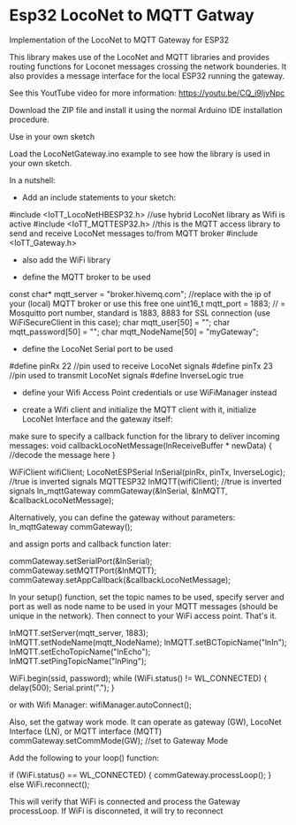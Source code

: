 # Esp32 LocoNet to MQTT Gatway

Implementation of the LocoNet to MQTT Gateway for ESP32

This library makes use of the LocoNet and MQTT libraries and provides routing functions for Loconet messages crossing the network bounderies. It also provides a 
message interface for the local ESP32 running the gateway.

See this YoutTube video for more information:
https://youtu.be/CQ_i9IjvNpc

Download the ZIP file and install it using the normal Arduino IDE installation procedure. 

Use in your own sketch

Load the LocoNetGateway.ino example to see how the library is used in your own sketch.

In a nutshell:

- Add an include statements to your sketch: 

#include <IoTT_LocoNetHBESP32.h> //use hybrid LocoNet library as Wifi is active
#include <IoTT_MQTTESP32.h> //this is the MQTT access library to send and receive LocoNet messages to/from MQTT broker
#include <IoTT_Gateway.h>

- also add the WiFi library

- define the MQTT broker to be used

const char* mqtt_server = "broker.hivemq.com"; //replace with the ip of your (local) MQTT broker or use this free one
uint16_t mqtt_port = 1883; // = Mosquitto port number, standard is 1883, 8883 for SSL connection (use WiFiSecureClient in this case);
char mqtt_user[50] = "";
char mqtt_password[50] = "";
char mqtt_NodeName[50] = "myGateway";

- define the LocoNet Serial port to be used

#define pinRx    22  //pin used to receive LocoNet signals
#define pinTx    23  //pin used to transmit LocoNet signals
#define InverseLogic true

- define your Wifi Access Point credentials or use WiFiManager instead

- create a Wifi client and initialize the MQTT client with it, initialize LocoNet Interface and the gateway itself:

make sure to specify a callback function for the library to deliver incoming messages:
void callbackLocoNetMessage(lnReceiveBuffer * newData)
{
  //decode the message here
}

WiFiClient wifiClient;
LocoNetESPSerial lnSerial(pinRx, pinTx, InverseLogic); //true is inverted signals
MQTTESP32 lnMQTT(wifiClient); //true is inverted signals
ln_mqttGateway commGateway(&lnSerial, &lnMQTT, &callbackLocoNetMessage);

Alternatively, you can define the gateway without parameters:
ln_mqttGateway commGateway();

and assign ports and callback function later:

commGateway.setSerialPort(&lnSerial);
commGateway.setMQTTPort(&lnMQTT);
commGateway.setAppCallback(&callbackLocoNetMessage);

In your setup() function, set the topic names to be used, specify server and port as well as node name to be used in your MQTT messages (should be unique in the network).
Then connect to your WiFi access point. That's it.

  lnMQTT.setServer(mqtt_server, 1883);
  lnMQTT.setNodeName(mqtt_NodeName);
  lnMQTT.setBCTopicName("lnIn");
  lnMQTT.setEchoTopicName("lnEcho");
  lnMQTT.setPingTopicName("lnPing");

  WiFi.begin(ssid, password);
  while (WiFi.status() != WL_CONNECTED) {
      delay(500);
      Serial.print(".");
  }

or with Wifi Manager:
  wifiManager.autoConnect();

Also, set the gatway work mode. It can operate as gateway (GW), LocoNet Interface (LN), or MQTT interface (MQTT)
commGateway.setCommMode(GW); //set to Gateway Mode


Add the following to your loop() function:

  if (WiFi.status() == WL_CONNECTED)
  { 
    commGateway.processLoop();
  }
  else
    WiFi.reconnect();

This will verify that WiFi is connected and process the Gateway processLoop. If WiFi is disconneted, it will try to reconnect



